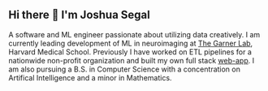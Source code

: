 ## Hi there 👋 I'm Joshua Segal

A software and ML engineer passionate about utilizing data creatively. I am currently leading development of ML in neuroimaging at [The Garner Lab](https://www.garnerlab.hms.harvard.edu/), Harvard Medical School. Previously I have worked on ETL pipelines for a nationwide non-profit organization and built my own full stack [web-app](https://tourist-412606.uk.r.appspot.com/). I am also pursuing a B.S. in Computer Science with a concentration on Artifical Intelligence and a minor in Mathematics.
<!--

Hi there 👋 I'm Thomas George Thomas,
A Data engineer passionate about Data Science 📊. I like automating, building scalable pipelines, improving and optimizing systems. I am a Strong Advocate for 📜 open source, ☁️ Cloud computing, 🚀 DevOps, 🆕 Innovation and Automation 🤖

⚡ Fun fact: I strongly believe in the Chaos theory: Even in unpredictable environments with seemingly random oddities and irregularities lies a predictable & sensible pattern not seen initially.
💡 I'm interested in all things data: Big Data, Cloud, Machine Learning and Data Science
💬 Talk to me about Formula 1 🏎️, Memes, Anime, Movies 🎥, Genshin Impact 🎮, Amateur Photography 📸
My skills include
Hadoop Spark AWS Scala Python linux MySQL Bitbucket Git Bamboo linux Kafka linux Tableau

A problem can be solved in a 100 different ways and There's always an easier way to solve a problem.
You miss 100% of the shots you don't take.
-->

     
